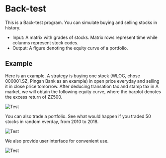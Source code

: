 # Back-test
This is a Back-test program. You can simulate buying and selling stocks in history.
+ Input: A matrix with grades of stocks. Matrix rows represent time while colunms represent stock codes.
+ Output: A figure denoting the equity curve of a portfolio.

## Example
Here is an example. A strategy is buying one stock (WLOG, chose 000001.SZ, Pingan Bank as an example) in open price everyday and selling it in close price tomorrow. After deducing transation tax and stamp tax in A market, we will obtain the following equity curve, where the barplot 
denotes the excess return of ZZ500.

![Test](https://github.com/Hilbert1984/Back-test/blob/master/figure/000001.SZ.jpg)

You can also trade a portfolio. See what would happen if you traded 50 stocks in random everday, from 2010 to 2018.

![Test](https://github.com/Hilbert1984/Back-test/blob/master/figure/random.jpg)

We also provide user interface for convenient use.

![Test](https://github.com/Hilbert1984/Back-test/blob/master/figure/UI.png)
